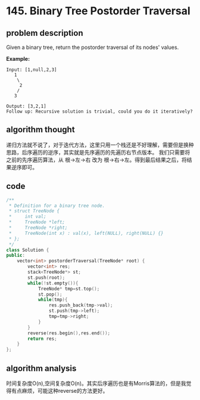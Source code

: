 # 145. Binary Tree Postorder Traversal

## problem description

Given a binary tree, return the postorder traversal of its nodes' values.

**Example:**

```text
Input: [1,null,2,3]
   1
    \
     2
    /
   3

Output: [3,2,1]
Follow up: Recursive solution is trivial, could you do it iteratively?
```

## algorithm thought

递归方法就不说了，对于迭代方法，这里只用一个栈还是不好理解，需要但是换种思路，后序遍历的逆序，其实就是先序遍历的先遍历右节点版本。 我们只需要将之前的先序遍历算法，从 根-&gt;左-&gt;右 改为 根-&gt;右-&gt;左。得到最后结果之后，将结果逆序即可。

## code

```cpp
/**
 * Definition for a binary tree node.
 * struct TreeNode {
 *     int val;
 *     TreeNode *left;
 *     TreeNode *right;
 *     TreeNode(int x) : val(x), left(NULL), right(NULL) {}
 * };
 */
class Solution {
public:
    vector<int> postorderTraversal(TreeNode* root) {
        vector<int> res;
        stack<TreeNode*> st;
        st.push(root);
        while(!st.empty()){
            TreeNode* tmp=st.top();
            st.pop();
            while(tmp){
                res.push_back(tmp->val);
                st.push(tmp->left);
                tmp=tmp->right;
            }
        }
        reverse(res.begin(),res.end());
        return res;
    }
};
```

## algorithm analysis

时间复杂度O\(n\),空间复杂度O\(n\)。其实后序遍历也是有Morris算法的，但是我觉得有点麻烦，可能这种reverse的方法更好。

